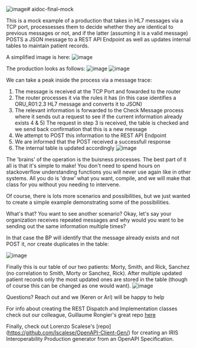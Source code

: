 ![image](https://github.com/Ari-Glikman/aidoc-final-mock/assets/73805987/bbf04f15-e73c-42f1-9f89-617873a3ac9e)# aidoc-final-mock


This is a mock example of a production that takes in HL7 messages via a TCP port, processesses them to decide whether they are identical to previous messages or not, and if the latter (assuming it is a valid message) POSTS a JSON message to a REST API Endpoint as well as updates internal tables to maintain patient records.

A simplified image is here:
![image](https://github.com/Ari-Glikman/aidoc-final-mock/assets/73805987/c7c21ba8-da7f-448a-ab3f-a6fb322975a5)

The production looks as follows:
![image](https://github.com/Ari-Glikman/aidoc-final-mock/assets/73805987/afd7ac64-6d2b-4d60-88bc-6e93b275cb49)
![image](https://github.com/Ari-Glikman/aidoc-final-mock/assets/73805987/11c136d0-640f-4143-8cb3-985b1f4f028d)

We can take a peak inside the process via a message trace:
1) The message is received at the TCP Port and fowarded to the router
2) The router processes it via the rules it has (in this case identifies a ORU_R01:2.3 HL7 message and converts it to JSON)
3) The relevant information is forwarded to the Check Message process where it sends out a request to see if the current information already exists
4 & 5) The request in step 3 is received, the table is checked and we send back confirmation that this is a new message
6) We attempt to POST this information to the REST API Endpoint
7) We are informed that the POST received a successfull response
8) The internal table is updated accordingly 
![image](https://github.com/Ari-Glikman/aidoc-final-mock/assets/73805987/a10c936b-5fb2-442f-8681-2677ece7f68e)

The 'brains' of the operation is the buisness processes. The best part of it all is that it's simple to make! You don't need to spend hours on stackoverflow understanding functions you will never use again like in other systems.
All you do is 'draw' what you want, compile, and we will make that class for you without you needing to intervene.


Of course, there is lots more scenarios and possibilities, but we just wanted to create a simple example demonstrating some of the possibilities. 

What's that? You want to see another scenario? Okay, let's say your organization receives repeated messages and why would you want to be sending out the same information multiple times?

In that case the BP will identify that the message already exists and not POST it, nor create duplicates in the table:

![image](https://github.com/Ari-Glikman/aidoc-final-mock/assets/73805987/f2e453d9-b848-49da-9eac-1a34f225af9b)

Finally this is our table of our two patients: Morty, Smith, and Rick, Sanchez (no correlation to Smith, Morty or Sanchez, Rick). After multiple updated patient records only the most updated ones are stored in the table (though of course this can be changed as one would want).
![image](https://github.com/Ari-Glikman/aidoc-final-mock/assets/73805987/9043a15d-a4b7-41f3-8ccf-7ea390bea641)

Questions?
Reach out and we (Keren or Ari) will be happy to help

For info about creating the REST Dispatch and Implementation classes check out our colleague, Guillaume Rongier's great repo [here](https://github.com/grongierisc/objectscript-openapi-definition)

Finally, check out Lorenzo Scalese's [repo] (https://github.com/lscalese/OpenAPI-Client-Gen/) for creating an IRIS Interoperability Production generator from an OpenAPI Specification. 
